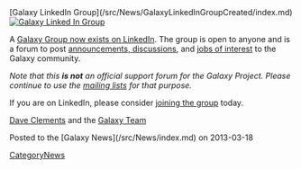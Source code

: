 <div class='newsItemHeader'>[Galaxy LinkedIn Group](/src/News/GalaxyLinkedInGroupCreated/index.md)</div>

<div class='right'><a href='http://bit.ly/gxyLinkedIn'><img src="/src/Images/Logos/LinkedInLogo.png" alt="Galaxy Linked In Group" /></a></div>

A [Galaxy Group now exists on LinkedIn](http://bit.ly/gxyLinkedIn).  The group is open to anyone and is a forum to post [announcements, discussions](http://bit.ly/gxyLinkedIn), and [jobs of interest](https://www.linkedin.com/groups?jobs=&gid=4907635&trk=anet_ug_jobs) to the Galaxy community.

*Note that this **is not** an official support forum for the Galaxy Project.  Please continue to use the [mailing lists](/src/MailingLists/index.md) for that purpose.*

If you are on LinkedIn, please consider [joining the group](http://bit.ly/gxyLinkedIn) today.

[Dave Clements](/src/DaveClements/index.md) and the [Galaxy Team](/src/GalaxyTeam/index.md)

<div class='newsItemFooter'>Posted to the [Galaxy News](/src/News/index.md) on 2013-03-18</div>

[CategoryNews](/src/CategoryNews/index.md)
